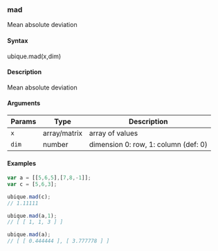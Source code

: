 ### mad

Mean absolute deviation


#### Syntax

ubique.mad(x,dim)


#### Description

Mean absolute deviation  



#### Arguments

|Params|Type|Description
|---------|----|-----------
|`x` | array/matrix | array of values
|`dim` | number | dimension 0: row, 1: column (def: 0)


#### Examples

```js
var a = [[5,6,5],[7,8,-1]];
var c = [5,6,3];

ubique.mad(c);
// 1.11111

ubique.mad(a,1);
// [ [ 1, 1, 3 ] ]

ubique.mad(a);
// [ [ 0.444444 ], [ 3.777778 ] ]
```

